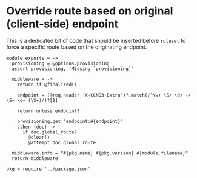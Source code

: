Override route based on original (client-side) endpoint
=======================================================

This is a dedicated bit of code that should be inserted before `ruleset` to force a specific route based on the originating endpoint.

    module.exports = ->
      provisioning = @options.provisioning
      assert provisioning, 'Missing `provisioning`'

      middleware = ->
        return if @finalized()

        endpoint = (@req.header 'X-CCNQ3-Extra')?.match(/^\w+ \S+ \d+ -> \S+ \d+ (\S+)/)?[1]

        return unless endpoint?

        provisioning.get "endpoint:#{endpoint}"
        .then (doc) ->
          if doc.global_route?
            @clear()
            @attempt doc.global_route

      middleware.info = "#{pkg.name} #{pkg.version} #{module.filename}"
      return middleware

    pkg = require '../package.json'
